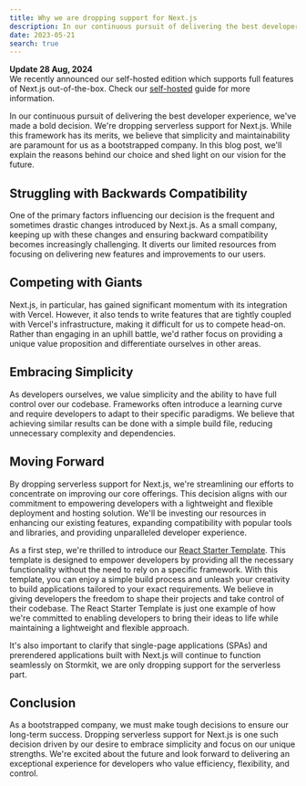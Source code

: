 ```yaml
---
title: Why we are dropping support for Next.js
description: In our continuous pursuit of delivering the best developer experience, we've made a bold decision. We're dropping serverless support for Next.js.
date: 2023-05-21
search: true
---
```


<section class="blog-alert">

**Update 28 Aug, 2024** <br />
We recently announced our self-hosted edition which supports full features of Next.js
out-of-the-box. Check our [self-hosted](/docs/self-hosting/getting-started) guide for more information.

</section>

In our continuous pursuit of delivering the best developer experience, we've made a bold decision. We're dropping serverless support for Next.js. While this framework has its merits, we believe that simplicity and maintainability are paramount for us as a bootstrapped company. In this blog post, we'll explain the reasons behind our choice and shed light on our vision for the future.

## Struggling with Backwards Compatibility

One of the primary factors influencing our decision is the frequent and sometimes drastic changes introduced by Next.js. As a small company, keeping up with these changes and ensuring backward compatibility becomes increasingly challenging. It diverts our limited resources from focusing on delivering new features and improvements to our users.

## Competing with Giants

Next.js, in particular, has gained significant momentum with its integration with Vercel. However, it also tends to write features that are tightly coupled with Vercel's infrastructure, making it difficult for us to compete head-on. Rather than engaging in an uphill battle, we'd rather focus on providing a unique value proposition and differentiate ourselves in other areas.

## Embracing Simplicity

As developers ourselves, we value simplicity and the ability to have full control over our codebase. Frameworks often introduce a learning curve and require developers to adapt to their specific paradigms. We believe that achieving similar results can be done with a simple build file, reducing unnecessary complexity and dependencies.

## Moving Forward

By dropping serverless support for Next.js, we're streamlining our efforts to concentrate on improving our core offerings. This decision aligns with our commitment to empowering developers with a lightweight and flexible deployment and hosting solution. We'll be investing our resources in enhancing our existing features, expanding compatibility with popular tools and libraries, and providing unparalleled developer experience.

As a first step, we're thrilled to introduce our [React Starter Template](https://github.com/stormkit-io/monorepo-template-react). This template is designed to empower developers by providing all the necessary functionality without the need to rely on a specific framework. With this template, you can enjoy a simple build process and unleash your creativity to build applications tailored to your exact requirements. We believe in giving developers the freedom to shape their projects and take control of their codebase. The React Starter Template is just one example of how we're committed to enabling developers to bring their ideas to life while maintaining a lightweight and flexible approach.

It's also important to clarify that single-page applications (SPAs) and prerendered applications built with Next.js will continue to function seamlessly on Stormkit, we are only dropping support for the serverless part.

## Conclusion

As a bootstrapped company, we must make tough decisions to ensure our long-term success. Dropping serverless support for Next.js is one such decision driven by our desire to embrace simplicity and focus on our unique strengths. We're excited about the future and look forward to delivering an exceptional experience for developers who value efficiency, flexibility, and control.
